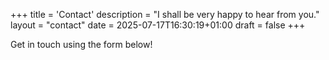 +++
title = 'Contact'
description = "I shall be very happy to hear from you."
layout = "contact"
date = 2025-07-17T16:30:19+01:00
draft = false
+++


Get in touch using the form below!

<div id="letterbird-container"></div>
<script src="https://letterbird.co/embed/v1.js"
  data-letterbirduser="bongotwisty"
  data-targetelement="#letterbird-container"
  data-width="100%"
  data-showheader="false"
  defer>
</script>

